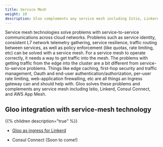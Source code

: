 ```yaml
---
title: Service Mesh
weight: 10
description: Gloo complements any service mesh including Istio, Linkerd, Consul Connect, and AWS App Mesh.
---
```


Service mesh technologies solve problems with service-to-service communications across cloud networks. Problems such as service identity, consistent L7 network telemetry gathering, service resilience, traffic routing between services, as well as policy enforcement (like quotas, rate limiting, etc) can be solved with a service mesh. For a service mesh to operate correctly, it needs a way to get traffic into the mesh. The problems with getting traffic from the edge into the cluster are a bit different from service-to-service problems. Things like edge caching, first-hop security and traffic management, Oauth and end-user authentication/authorization, per-user rate limiting, web-application firewalling, etc are all things an Ingress gateway can and should help with. Gloo solves these problems and complements any service mesh including Istio, Linkerd, Consul Connect, and AWS App Mesh.

## Gloo integration with service-mesh technology

{{% children description="true" %}}


* [Gloo as ingress for Linkerd](https://linkerd.io/2/tasks/using-ingress/#gloo)

* Consul Connect (Soon to come!)
